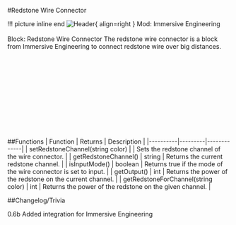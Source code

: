 #Redstone Wire Connector

!!! picture inline end
    ![Header](https://srendi.de/wp-content/uploads/2021/05/Redstone-Wire-Connector.png){ align=right }
    Mod: Immersive Engineering <br><br/>
    Block: Redstone Wire Connector
The redstone wire connector is a block from Immersive Engineering to connect redstone wire over big distances.

<br><br/>
<br><br/>
<br><br/>
<br><br/>
<br><br/>

##Functions
| Function | Returns | Description |
|----------|---------|-------------|
| setRedstoneChannel(string color) | | Sets the redstone channel of the wire connector. |
| getRedstoneChannel() | string | Returns the current redstone channel. |
| isInputMode() | boolean | Returns true if the mode of the wire connector is set to input. |
| getOutput() | int | Returns the power of the redstone on the current channel. |
| getRedstoneForChannel(string color) | int | Returns the power of the redstone on the given channel. |

##Changelog/Trivia

0.6b
Added integration for Immersive Engineering
